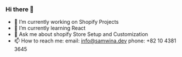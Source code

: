  ### Hi there 👋

- 🔭 I’m currently working on Shopify Projects
- 🌱 I’m currently learning React
- 💬 Ask me about shopify Store Setup and Customization
- 📫 How to reach me: 
  email: info@samwina.dev
  phone: +82 10 4381 3645


